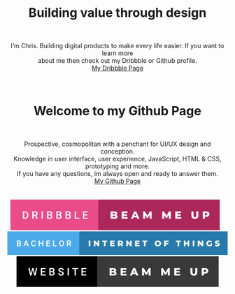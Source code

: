 <br><br>

<h1 align="center">Building value through design</h1><br>
<p align="center">I’m Chris. Building digital products to make every life easier. If you want to learn more<br> about me then check out my Dribbble or Github profile.  <br>
    <a href="https://dribbble.com/cHrIsToPhEr97" target="_blank" title="hello beautiful person, your awesome">My Dribbble Page</a>
    <br><br><br>

<h1 align="center">Welcome to my Github Page</h1><br>
<p align="center">Prospective, cosmopolitan with a penchant for UI/UX design and conception.<br>Knowledge in user interface, user experience, JavaScript, HTML & CSS, prototyping and more.<br>If you have any questions, im always open and ready to answer them.<br>
    <a href="https://chriiss97.github.io/" target="_blank" title="hello beautiful person, your awesome">My Github Page</a>
    <br><br><br>
    <a href="https://dribbble.com/cHrIsToPhEr97" target="_blank" title="hello beautiful person, your awesome"><img src="https://github.com/ChRIisS97/ChRIisS97/blob/master/dribbble-beam-me-up.svg"></a> &nbsp;&nbsp;
    <a href="https://ausstellung.hfg-gmuend.de/s-2121/projekte/stare-less" target="_blank" title="hello beautiful person, your awesome"><img src="https://github.com/ChRIisS97/ChRIisS97/blob/master/bachelor-internet-of-things.svg"></a> &nbsp;&nbsp;
    <a href="https://christopher-himann.com" target="_blank" title="hello beautiful person, your awesome"><img src="https://github.com/ChRIisS97/ChRIisS97/blob/master/website-beam-me-up.svg"></a> &nbsp;&nbsp;
</p>
<br><br>

